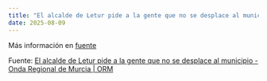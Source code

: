 ```yaml
---
title: "El alcalde de Letur pide a la gente que no se desplace al municipio - Onda Regional de Murcia | ORM"
date: 2025-08-09
---
```


Más información en [fuente](https://news.google.com/rss/articles/CBMisgFBVV95cUxQN0hKRE1uZEJZRUgwTzhpWnBoSW9pY3Jud3VVMExhS0Y5Y28xRWV6MWg1cUYyaENjTUZSOFVNS2ZBWklxaUdweVRRcXBuRzhJLUw0am91RXZEdEFsQ3p0T2dFU1BNYi03bHgyRUtVWE5GQ1ptc2RsWHVSWlBFSVZDWVd1Um5vdVZ0emxZcjVjV3pHRnlCdHVTeU55YkFGcGJvZHU3V0J3ZDZwTDBkbmdLYXRB?oc=5)

Fuente: [El alcalde de Letur pide a la gente que no se desplace al municipio - Onda Regional de Murcia | ORM](https://news.google.com/rss/articles/CBMisgFBVV95cUxQN0hKRE1uZEJZRUgwTzhpWnBoSW9pY3Jud3VVMExhS0Y5Y28xRWV6MWg1cUYyaENjTUZSOFVNS2ZBWklxaUdweVRRcXBuRzhJLUw0am91RXZEdEFsQ3p0T2dFU1BNYi03bHgyRUtVWE5GQ1ptc2RsWHVSWlBFSVZDWVd1Um5vdVZ0emxZcjVjV3pHRnlCdHVTeU55YkFGcGJvZHU3V0J3ZDZwTDBkbmdLYXRB?oc=5)
